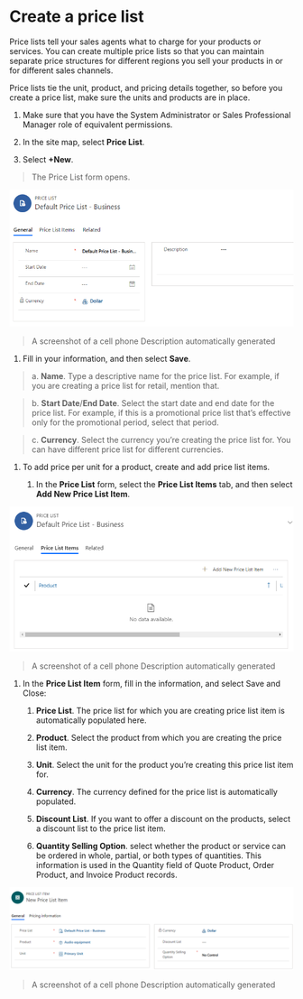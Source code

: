 Create a price list
===================

Price lists tell your sales agents what to charge for your products or services.
You can create multiple price lists so that you can maintain separate price
structures for different regions you sell your products in or for different
sales channels.

Price lists tie the unit, product, and pricing details together, so before you
create a price list, make sure the units and products are in place.

1.  Make sure that you have the System Administrator or Sales Professional
    Manager role of equivalent permissions.

2.  In the site map, select **Price List**.

3.  Select **+New**.

>   The Price List form opens.

![](media/7f6ba57e266ad83dedb874701d6ab1a1.png)

>   A screenshot of a cell phone Description automatically generated

1.  Fill in your information, and then select **Save**.

>   a. **Name**. Type a descriptive name for the price list. For example, if you
>   are creating a price list for retail, mention that.

>   b. **Start Date**/**End Date**. Select the start date and end date for the
>   price list. For example, if this is a promotional price list that’s
>   effective only for the promotional period, select that period.

>   c. **Currency**. Select the currency you’re creating the price list for. You
>   can have different price list for different currencies.

1.  To add price per unit for a product, create and add price list items.

    1.  In the **Price List** form, select the **Price List Items** tab, and
        then select **Add New Price List Item**.

![](media/c358464e9b8e2f07cf67850cb9a33f27.png)

>   A screenshot of a cell phone Description automatically generated

1.  In the **Price List Item** form, fill in the information, and select Save
    and Close:

    1.  **Price List**. The price list for which you are creating price list
        item is automatically populated here.

    2.  **Product**. Select the product from which you are creating the price
        list item.

    3.  **Unit**. Select the unit for the product you’re creating this price
        list item for.

    4.  **Currency**. The currency defined for the price list is automatically
        populated.

    5.  **Discount List**. If you want to offer a discount on the products,
        select a discount list to the price list item.

    6.  **Quantity Selling Option**. select whether the product or service can
        be ordered in whole, partial, or both types of quantities. This
        information is used in the Quantity field of Quote Product, Order
        Product, and Invoice Product records.

![](media/100172ed0bb1edf426dd5c3363c3af4f.png)

>   A screenshot of a cell phone Description automatically generated
